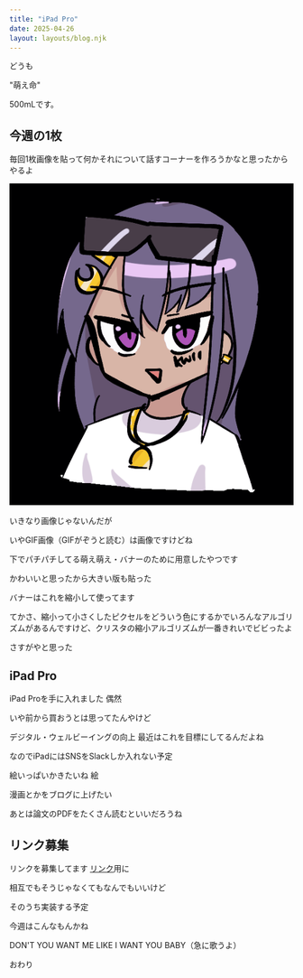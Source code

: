 ```yaml
---
title: "iPad Pro"
date: 2025-04-26
layout: layouts/blog.njk
---
```


どうも

"萌え命"

500mLです。

## 今週の1枚

毎回1枚画像を貼って何かそれについて話すコーナーを作ろうかなと思ったからやるよ

![](/img/blog/20250426.gif)

いきなり画像じゃないんだが

いやGIF画像（GIFがぞうと読む）は画像ですけどね

下でパチパチしてる萌え萌え・バナーのために用意したやつです

かわいいと思ったから大きい版も貼った

バナーはこれを縮小して使ってます

てかさ、縮小って小さくしたピクセルをどういう色にするかでいろんなアルゴリズムがあるんですけど、クリスタの縮小アルゴリズムが一番きれいでビビったよ

さすがやと思った

## iPad Pro

iPad Proを手に入れました 偶然

いや前から買おうとは思ってたんやけど

デジタル・ウェルビーイングの向上 最近はこれを目標にしてるんだよね

なのでiPadにはSNSをSlackしか入れない予定

絵いっぱいかきたいね 絵

漫画とかをブログに上げたい

あとは論文のPDFをたくさん読むといいだろうね

## リンク募集

リンクを募集してます [リンク](/links/)用に

相互でもそうじゃなくてもなんでもいいけど

そのうち実装する予定

今週はこんなもんかね

DON'T YOU WANT ME LIKE I WANT YOU BABY（急に歌うよ）

おわり

